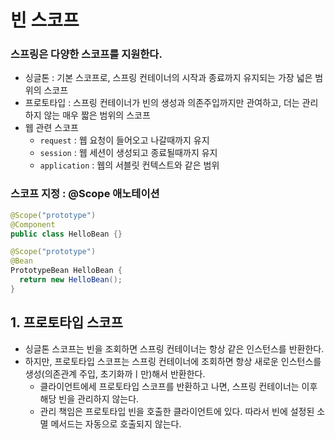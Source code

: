 # 빈 스코프

### 스프링은 다양한 스코프를 지원한다.
 * 싱글톤 : 기본 스코프로, 스프링 컨테이너의 시작과 종료까지 유지되는 가장 넓은 범위의 스코프
 * 프로토타입 : 스프링 컨테이너가 빈의 생성과 의존주입까지만 관여하고, 더는 관리하지 않는 매우 짧은 범위의 스코프
 * 웹 관련 스코프
    * `request` : 웹 요청이 들어오고 나갈때까지 유지
    * `session` : 웹 세션이 생성되고 종료될때까지 유지
    * `application` : 웹의 서블릿 컨텍스트와 같은 범위 

### 스코프 지정 : @Scope 애노테이션
``` java
@Scope("prototype")
@Component
public class HelloBean {}
```

``` java
@Scope("prototype")
@Bean
PrototypeBean HelloBean {
  return new HelloBean();
}
```

## 1. 프로토타입 스코프
 * 싱글톤 스코프는 빈을 조회하면 스프링 컨테이너는 항상 같은 인스턴스를 반환한다.
 * 하지만, 프로토타입 스코프는 스프링 컨테이너에 조회하면 항상 새로운 인스턴스를 생성(의존관계 주입, 초기화까ㅣ만)해서 반환한다.
    * 클라이언트에세 프로토타입 스코프를 반환하고 나면, 스프링 컨테이너는 이후 해당 빈을  관리하지 않는다. 
    * 관리 책임은 프로토타입 빈을 호출한 클라이언트에 있다. 따라서 빈에 설정된 소멸 메서드는 자동으로 호출되지 않는다.
